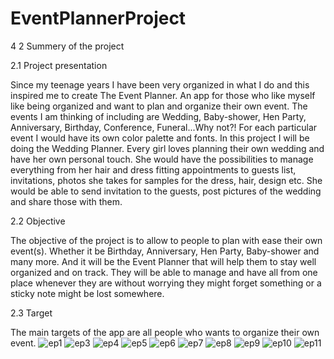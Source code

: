 # EventPlannerProject

4
2 Summery of the project

2.1 Project presentation

Since my teenage years I have been very organized in what I do and this inspired me to create The
Event Planner. An app for those who like myself like being organized and want to plan and organize
their own event. The events I am thinking of including are Wedding, Baby-shower, Hen Party,
Anniversary, Birthday, Conference, Funeral...Why not?! For each particular event I would have its
own color palette and fonts. In this project I will be doing the Wedding Planner.
Every girl loves planning their own wedding and have her own personal touch. She would have the
possibilities to manage everything from her hair and dress fitting appointments to guests list,
invitations, photos she takes for samples for the dress, hair, design etc. She would be able to send
invitation to the guests, post pictures of the wedding and share those with them.

2.2 Objective

The objective of the project is to allow to people to plan with ease their own event(s). Whether it be
Birthday, Anniversary, Hen Party, Baby-shower and many more. And it will be the Event Planner that
will help them to stay well organized and on track. They will be able to manage and have all from one
place whenever they are without worrying they might forget something or a sticky note might be lost
somewhere.

2.3 Target

The main targets of the app are all people who wants to organize their own event.
![ep1](https://user-images.githubusercontent.com/118458989/221163088-62cfa48b-261c-4645-9d80-ab8250feb52e.png)
![ep3](https://user-images.githubusercontent.com/118458989/221163212-a626eddc-71d9-4af3-b819-56368fd3547f.png)
![ep4](https://user-images.githubusercontent.com/118458989/221163229-c50f05d5-e679-4347-bc32-e52685b79e02.png)
![ep5](https://user-images.githubusercontent.com/118458989/221163238-0fe055bc-5094-4cb7-9555-d3ccda20446c.png)
![ep6](https://user-images.githubusercontent.com/118458989/221163262-f8fa5e6f-4459-49d8-8c48-4ffab0c61e30.png)
![ep7](https://user-images.githubusercontent.com/118458989/221163272-89df5b72-be2e-4eea-a7d4-35908d18f038.png)
![ep8](https://user-images.githubusercontent.com/118458989/221163288-75aa24c6-1ad8-484c-9e02-5f14b6051250.png)
![ep9](https://user-images.githubusercontent.com/118458989/221163305-95d19484-c91e-4387-92a5-d2e253b7e3b2.png)
![ep10](https://user-images.githubusercontent.com/118458989/221163321-34d2eac3-e483-484f-9072-3287358440fa.png)
![ep11](https://user-images.githubusercontent.com/118458989/221163324-f112affc-485f-46f5-8c68-e58b774f8d19.png)
